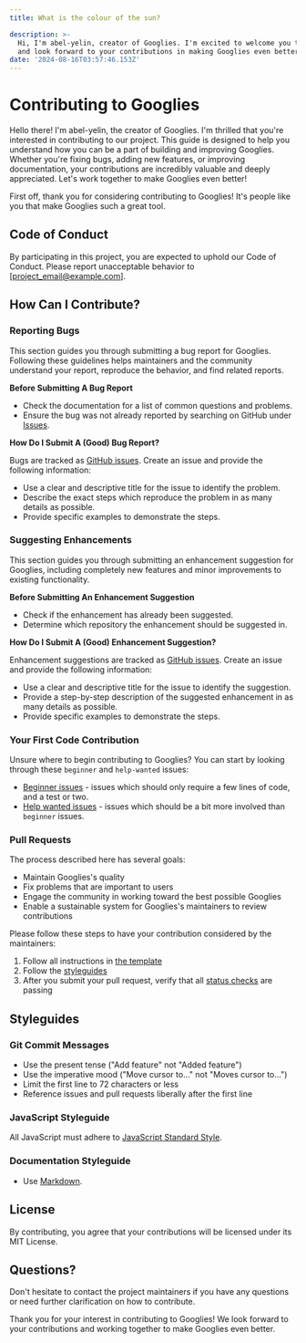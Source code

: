 ```yaml
---
title: What is the colour of the sun?

description: >-
  Hi, I'm abel-yelin, creator of Googlies. I'm excited to welcome you to our project
  and look forward to your contributions in making Googlies even better!
date: '2024-08-16T03:57:46.153Z'
---
```

# Contributing to Googlies

Hello there! I'm abel-yelin, the creator of Googlies. I'm thrilled that you're interested in contributing to our project. This guide is designed to help you understand how you can be a part of building and improving Googlies. Whether you're fixing bugs, adding new features, or improving documentation, your contributions are incredibly valuable and deeply appreciated. Let's work together to make Googlies even better!

First off, thank you for considering contributing to Googlies! It's people like you that make Googlies such a great tool.

## Code of Conduct

By participating in this project, you are expected to uphold our Code of Conduct. Please report unacceptable behavior to [project_email@example.com].

## How Can I Contribute?

### Reporting Bugs

This section guides you through submitting a bug report for Googlies. Following these guidelines helps maintainers and the community understand your report, reproduce the behavior, and find related reports.

**Before Submitting A Bug Report**

* Check the documentation for a list of common questions and problems.
* Ensure the bug was not already reported by searching on GitHub under [Issues](https://github.com/yourusername/Googlies/issues).

**How Do I Submit A (Good) Bug Report?**

Bugs are tracked as [GitHub issues](https://guides.github.com/features/issues/). Create an issue and provide the following information:

* Use a clear and descriptive title for the issue to identify the problem.
* Describe the exact steps which reproduce the problem in as many details as possible.
* Provide specific examples to demonstrate the steps.

### Suggesting Enhancements

This section guides you through submitting an enhancement suggestion for Googlies, including completely new features and minor improvements to existing functionality.

**Before Submitting An Enhancement Suggestion**

* Check if the enhancement has already been suggested.
* Determine which repository the enhancement should be suggested in.

**How Do I Submit A (Good) Enhancement Suggestion?**

Enhancement suggestions are tracked as [GitHub issues](https://guides.github.com/features/issues/). Create an issue and provide the following information:

* Use a clear and descriptive title for the issue to identify the suggestion.
* Provide a step-by-step description of the suggested enhancement in as many details as possible.
* Provide specific examples to demonstrate the steps.

### Your First Code Contribution

Unsure where to begin contributing to Googlies? You can start by looking through these `beginner` and `help-wanted` issues:

* [Beginner issues](https://github.com/yourusername/Googlies/labels/beginner) - issues which should only require a few lines of code, and a test or two.
* [Help wanted issues](https://github.com/yourusername/Googlies/labels/help%20wanted) - issues which should be a bit more involved than `beginner` issues.

### Pull Requests

The process described here has several goals:

- Maintain Googlies's quality
- Fix problems that are important to users
- Engage the community in working toward the best possible Googlies
- Enable a sustainable system for Googlies's maintainers to review contributions

Please follow these steps to have your contribution considered by the maintainers:

1. Follow all instructions in [the template](PULL_REQUEST_TEMPLATE.md)
2. Follow the [styleguides](#styleguides)
3. After you submit your pull request, verify that all [status checks](https://help.github.com/articles/about-status-checks/) are passing

## Styleguides

### Git Commit Messages

* Use the present tense ("Add feature" not "Added feature")
* Use the imperative mood ("Move cursor to..." not "Moves cursor to...")
* Limit the first line to 72 characters or less
* Reference issues and pull requests liberally after the first line

### JavaScript Styleguide

All JavaScript must adhere to [JavaScript Standard Style](https://standardjs.com/).

### Documentation Styleguide

* Use [Markdown](https://daringfireball.net/projects/markdown/).

## License

By contributing, you agree that your contributions will be licensed under its MIT License.

## Questions?

Don't hesitate to contact the project maintainers if you have any questions or need further clarification on how to contribute.

Thank you for your interest in contributing to Googlies! We look forward to your contributions and working together to make Googlies even better.
